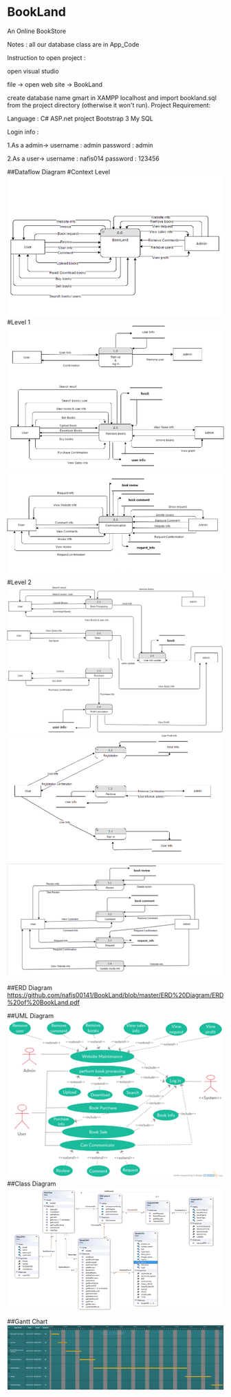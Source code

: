 # BookLand
An Online BookStore

Notes : all our database class are in App_Code

Instruction to open project :

open visual studio

file -> open web site -> BookLand

create database name gmart in XAMPP localhost and import bookland.sql from the project directory (otherwise it won't run).
Project Requirement:

Language : C#
ASP.net project
Bootstrap 3
My SQL

Login info : 

1.As a admin-> username : admin password : admin 

2.As a user->  username : nafis014 password : 123456

##Dataflow Diagram
#Context Level 
![alt text](https://github.com/nafis00141/BookLand/blob/master/Dataflow%20Diagram/context%20level%20diagram.PNG)
#Level 1
![alt text](https://github.com/nafis00141/BookLand/blob/master/Dataflow%20Diagram/level%201%20diagram%20part1.png)
![alt text](https://github.com/nafis00141/BookLand/blob/master/Dataflow%20Diagram/level%201%20diagram%20part%202.png)
#Level 2
![alt text](https://github.com/nafis00141/BookLand/blob/master/Dataflow%20Diagram/level%202%20diagram%20books.png)
![alt text](https://github.com/nafis00141/BookLand/blob/master/Dataflow%20Diagram/level%202%20signup.PNG)
![alt text](https://github.com/nafis00141/BookLand/blob/master/Dataflow%20Diagram/level2%20diagram%20communication.PNG)

##ERD Diagram
https://github.com/nafis00141/BookLand/blob/master/ERD%20Diagram/ERD%20of%20BookLand.pdf

##UML Diagram
![alt text](https://github.com/nafis00141/BookLand/blob/master/UML%20%26%20CLass%20Diagram/uml%20diagram.jpg)
##Class Diagram
![alt text](https://github.com/nafis00141/BookLand/blob/master/UML%20%26%20CLass%20Diagram/class%20diagram.png)

##Gantt Chart
![alt text](https://github.com/nafis00141/BookLand/blob/master/Gantt%20Chart/Gantt%20Chart.png)
